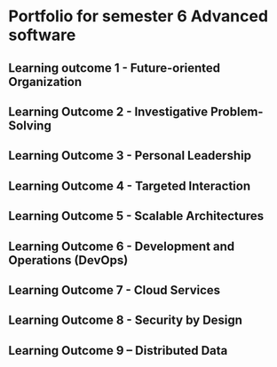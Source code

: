 # Portfolio for semester 6 Advanced software


## Learning outcome 1 - Future-oriented Organization

## Learning Outcome 2 - Investigative Problem-Solving 

## Learning Outcome 3 - Personal Leadership

## Learning Outcome 4 - Targeted Interaction

## Learning Outcome 5 - Scalable Architectures

## Learning Outcome 6 - Development and Operations (DevOps)

## Learning Outcome 7 - Cloud Services

## Learning Outcome 8 - Security by Design

## Learning Outcome 9 – Distributed Data
